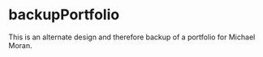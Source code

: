 # backupPortfolio
This is an alternate design and therefore backup of a portfolio for Michael Moran.
